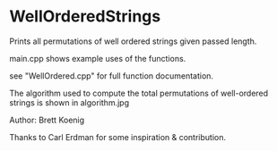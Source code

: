 # WellOrderedStrings
Prints all permutations of well ordered strings given passed length.

main.cpp shows example uses of the functions.

see "WellOrdered.cpp" for full function documentation.

The algorithm used to compute the total permutations of well-ordered strings is shown in algorithm.jpg

Author: Brett Koenig

Thanks to Carl Erdman for some inspiration & contribution.
